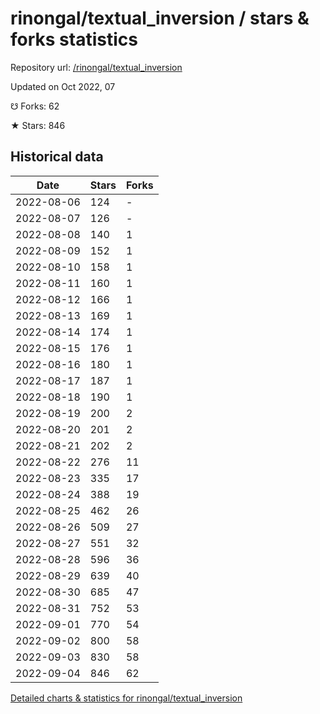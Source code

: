 # rinongal/textual_inversion / stars & forks statistics

Repository url: [/rinongal/textual_inversion](https://github.com/rinongal/textual_inversion)

Updated on Oct 2022, 07

☋ Forks: 62

★ Stars: 846

## Historical data
| Date | Stars | Forks |
|------|-------|-------|
| 2022-08-06 | 124 | - | 
| 2022-08-07 | 126 | - | 
| 2022-08-08 | 140 | 1 | 
| 2022-08-09 | 152 | 1 | 
| 2022-08-10 | 158 | 1 | 
| 2022-08-11 | 160 | 1 | 
| 2022-08-12 | 166 | 1 | 
| 2022-08-13 | 169 | 1 | 
| 2022-08-14 | 174 | 1 | 
| 2022-08-15 | 176 | 1 | 
| 2022-08-16 | 180 | 1 | 
| 2022-08-17 | 187 | 1 | 
| 2022-08-18 | 190 | 1 | 
| 2022-08-19 | 200 | 2 | 
| 2022-08-20 | 201 | 2 | 
| 2022-08-21 | 202 | 2 | 
| 2022-08-22 | 276 | 11 | 
| 2022-08-23 | 335 | 17 | 
| 2022-08-24 | 388 | 19 | 
| 2022-08-25 | 462 | 26 | 
| 2022-08-26 | 509 | 27 | 
| 2022-08-27 | 551 | 32 | 
| 2022-08-28 | 596 | 36 | 
| 2022-08-29 | 639 | 40 | 
| 2022-08-30 | 685 | 47 | 
| 2022-08-31 | 752 | 53 | 
| 2022-09-01 | 770 | 54 | 
| 2022-09-02 | 800 | 58 | 
| 2022-09-03 | 830 | 58 | 
| 2022-09-04 | 846 | 62 | 


[Detailed charts & statistics for rinongal/textual_inversion](https://reviewgithub.com/rep/rinongal/textual_inversion)
